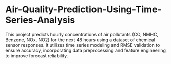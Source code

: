 # Air-Quality-Prediction-Using-Time-Series-Analysis
This project predicts hourly concentrations of air pollutants (CO, NMHC, Benzene, NOx, NO2) for the next 48 hours using a dataset of chemical sensor responses. It utilizes time series modeling and RMSE validation to ensure accuracy, incorporating data preprocessing and feature engineering to improve forecast reliability.
